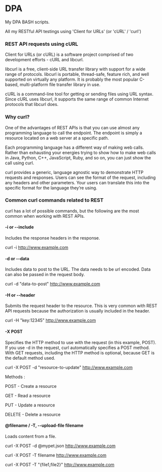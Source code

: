# DPA

My DPA BASH scripts.

All my RESTful API testings using 'Client for URLs' (or 'cURL' / 'curl')

### REST API requests using cURL

Client for URLs (or cURL) is a software project comprised of two development efforts - cURL and libcurl.

libcurl is a free, client-side URL transfer library with support for a wide range of protocols. libcurl is portable, thread-safe, feature rich, and well supported on virtually any platform. It is probably the most popular C-based, multi-platform file transfer library in use.

cURL is a command-line tool for getting or sending files using URL syntax. Since cURL uses libcurl, it supports the same range of common Internet protocols that libcurl does.

### Why curl?

One of the advantages of REST APIs is that you can use almost any programming language to call the endpoint. The endpoint is simply a resource located on a web server at a specific path.

Each programming language has a different way of making web calls. Rather than exhausting your energies trying to show how to make web calls in Java, Python, C++, JavaScript, Ruby, and so on, you can just show the call using curl.

curl provides a generic, language agnostic way to demonstrate HTTP requests and responses. Users can see the format of the request, including any headers and other parameters. Your users can translate this into the specific format for the language they’re using.

### Common curl commands related to REST

curl has a lot of possible commands, but the following are the most common when working with REST APIs.

#### -i or --include	

Includes the response headers in the response.	

curl -i http://www.example.com

#### -d or --data	

Includes data to post to the URL. The data needs to be url encoded. Data can also be passed in the request body.	

curl -d "data-to-post" http://www.example.com

#### -H or --header	

Submits the request header to the resource. This is very common with REST API requests because the authorization is usually included in the header.	

curl -H "key:12345" http://www.example.com

#### -X POST	

Specifies the HTTP method to use with the request (in this example, POST). If you use -d in the request, curl automatically specifies a POST method. With GET requests, including the HTTP method is optional, because GET is the default method used.	

curl -X POST -d "resource-to-update" http://www.example.com

Methods :

POST	    - Create a resource

GET	      - Read a resource

PUT	      - Update a resource

DELETE	  - Delete a resource

#### @filename	/  -T, --upload-file filename

Loads content from a file.	

curl -X POST -d @mypet.json http://www.example.com

curl -X POST -T filename http://www.example.com

curl -X POST -T "{file1,file2}" http://www.example.com
